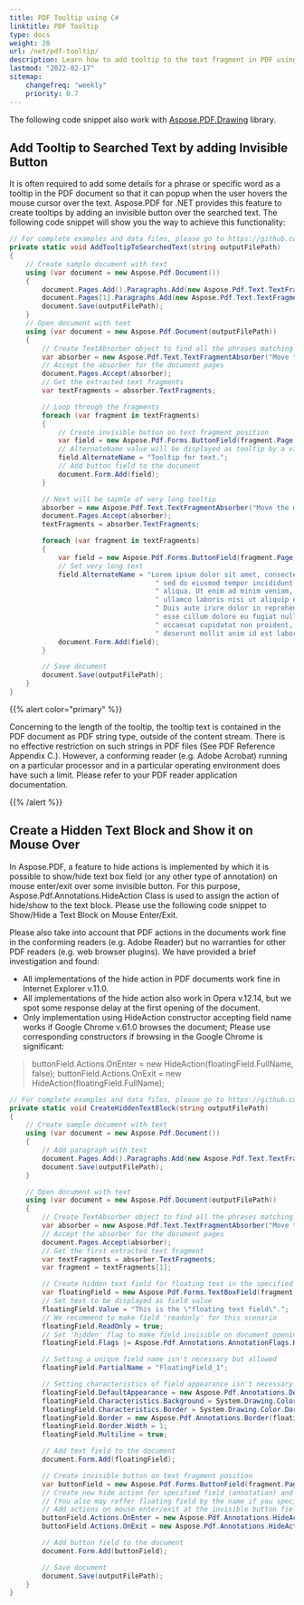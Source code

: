 ```yaml
---
title: PDF Tooltip using C#
linktitle: PDF Tooltip
type: docs
weight: 20
url: /net/pdf-tooltip/
description: Learn how to add tooltip to the text fragment in PDF using C# and Aspose.PDF
lastmod: "2022-02-17"
sitemap:
    changefreq: "weekly"
    priority: 0.7
---
```

<script type="application/ld+json">
{
    "@context": "https://schema.org",
    "@type": "TechArticle",
    "headline": "PDF Tooltip using C#",
    "alternativeHeadline": "Add Interactive Tooltips to PDF Text in C#",
    "abstract": "Enhance your PDF documents with the new PDF Tooltip feature using C#. This functionality allows you to seamlessly add tooltips to text fragments in PDF files, providing users with additional information upon hovering. Utilize invisible buttons and hidden text blocks to create a dynamic and interactive reading experience with Aspose.PDF",
    "author": {
        "@type": "Person",
        "name": "Anastasiia Holub",
        "givenName": "Anastasiia",
        "familyName": "Holub",
        "url": "https://www.linkedin.com/in/anastasiia-holub-750430225/"
    },
    "genre": "pdf document generation",
    "wordcount": "1072",
    "proficiencyLevel": "Beginner",
    "publisher": {
        "@type": "Organization",
        "name": "Aspose.PDF for .NET",
        "url": "https://products.aspose.com/pdf",
        "logo": "https://www.aspose.cloud/templates/aspose/img/products/pdf/aspose_pdf-for-net.svg",
        "alternateName": "Aspose",
        "sameAs": [
            "https://facebook.com/aspose.pdf/",
            "https://twitter.com/asposepdf",
            "https://www.youtube.com/channel/UCmV9sEg_QWYPi6BJJs7ELOg/featured",
            "https://www.linkedin.com/company/aspose",
            "https://stackoverflow.com/questions/tagged/aspose",
            "https://aspose.quora.com/",
            "https://aspose.github.io/"
        ],
        "contactPoint": [
            {
                "@type": "ContactPoint",
                "telephone": "+1 903 306 1676",
                "contactType": "sales",
                "areaServed": "US",
                "availableLanguage": "en"
            },
            {
                "@type": "ContactPoint",
                "telephone": "+44 141 628 8900",
                "contactType": "sales",
                "areaServed": "GB",
                "availableLanguage": "en"
            },
            {
                "@type": "ContactPoint",
                "telephone": "+61 2 8006 6987",
                "contactType": "sales",
                "areaServed": "AU",
                "availableLanguage": "en"
            }
        ]
    },
    "url": "/net/pdf-tooltip/",
    "mainEntityOfPage": {
        "@type": "WebPage",
        "@id": "/net/pdf-tooltip/"
    },
    "dateModified": "2024-11-26",
    "description": "Learn how to add tooltip to the text fragment in PDF using C# and Aspose.PDF"
}
</script>

The following code snippet also work with [Aspose.PDF.Drawing](/pdf/net/drawing/) library.

## Add Tooltip to Searched Text by adding Invisible Button

It is often required to add some details for a phrase or specific word as a tooltip in the PDF document so that it can popup when the user hovers the mouse cursor over the text. Aspose.PDF for .NET provides this feature to create tooltips by adding an invisible button over the searched text. The following code snippet will show you the way to achieve this functionality:

```csharp
// For complete examples and data files, please go to https://github.com/aspose-pdf/Aspose.PDF-for-.NET
private static void AddTooltipToSearchedText(string outputFilePath)
{
	// Create sample document with text
	using (var document = new Aspose.Pdf.Document())
	{
		document.Pages.Add().Paragraphs.Add(new Aspose.Pdf.Text.TextFragment("Move the mouse cursor here to display a tooltip"));
		document.Pages[1].Paragraphs.Add(new Aspose.Pdf.Text.TextFragment("Move the mouse cursor here to display a very long tooltip"));
		document.Save(outputFilePath);
	}
	// Open document with text
	using (var document = new Aspose.Pdf.Document(outputFilePath))
	{
		// Create TextAbsorber object to find all the phrases matching the regular expression
		var absorber = new Aspose.Pdf.Text.TextFragmentAbsorber("Move the mouse cursor here to display a tooltip");
		// Accept the absorber for the document pages
		document.Pages.Accept(absorber);
		// Get the extracted text fragments
		var textFragments = absorber.TextFragments;

		// Loop through the fragments
		foreach (var fragment in textFragments)
		{
			// Create invisible button on text fragment position
			var field = new Aspose.Pdf.Forms.ButtonField(fragment.Page, fragment.Rectangle);
			// AlternateName value will be displayed as tooltip by a viewer application
			field.AlternateName = "Tooltip for text.";
			// Add button field to the document
			document.Form.Add(field);
		}

		// Next will be sapmle of very long tooltip
		absorber = new Aspose.Pdf.Text.TextFragmentAbsorber("Move the mouse cursor here to display a very long tooltip");
		document.Pages.Accept(absorber);
		textFragments = absorber.TextFragments;

		foreach (var fragment in textFragments)
		{
			var field = new Aspose.Pdf.Forms.ButtonField(fragment.Page, fragment.Rectangle);
			// Set very long text
			field.AlternateName = "Lorem ipsum dolor sit amet, consectetur adipiscing elit," +
									" sed do eiusmod tempor incididunt ut labore et dolore magna" +
									" aliqua. Ut enim ad minim veniam, quis nostrud exercitation" +
									" ullamco laboris nisi ut aliquip ex ea commodo consequat." +
									" Duis aute irure dolor in reprehenderit in voluptate velit" +
									" esse cillum dolore eu fugiat nulla pariatur. Excepteur sint" +
									" occaecat cupidatat non proident, sunt in culpa qui officia" +
									" deserunt mollit anim id est laborum.";
			document.Form.Add(field);
		}

		// Save document
		document.Save(outputFilePath);
	}
}
```

{{% alert color="primary" %}}

Concerning to the length of the tooltip, the tooltip text is contained in the PDF document as PDF string type, outside of the content stream. There is no effective restriction on such strings in PDF files (See PDF Reference Appendix C.). However, a conforming reader (e.g. Adobe Acrobat) running on a particular processor and in a particular operating environment does have such a limit. Please refer to your PDF reader application documentation.

{{% /alert %}}

## Create a Hidden Text Block and Show it on Mouse Over

In Aspose.PDF, a feature to hide actions is implemented by which it is possible to show/hide text box field (or any other type of annotation) on mouse enter/exit over some invisible button. For this purpose, Aspose.Pdf.Annotations.HideAction Class is used to assign the action of hide/show to the text block. Please use the following code snippet to Show/Hide a Text Block on Mouse Enter/Exit.

Please also take into account that PDF actions in the documents work fine in the conforming readers (e.g. Adobe Reader) but no warranties for other PDF readers (e.g. web browser plugins). We have provided a brief investigation and found:

- All implementations of the hide action in PDF documents work fine in Internet Explorer v.11.0.
- All implementations of the hide action also work in Opera v.12.14, but we spot some response delay at the first opening of the document.
- Only implementation using HideAction constructor accepting field name works if Google Chrome v.61.0 browses the document; Please use corresponding constructors if browsing in the Google Chrome is significant:

>buttonField.Actions.OnEnter = new HideAction(floatingField.FullName, false);
>buttonField.Actions.OnExit = new HideAction(floatingField.FullName);

```csharp
// For complete examples and data files, please go to https://github.com/aspose-pdf/Aspose.PDF-for-.NET
private static void CreateHiddenTextBlock(string outputFilePath)
{
	// Create sample document with text
	using (var document = new Aspose.Pdf.Document())
	{
		// Add paragraph with text
		document.Pages.Add().Paragraphs.Add(new Aspose.Pdf.Text.TextFragment("Move the mouse cursor here to display floating text"));
		document.Save(outputFilePath);
	}

	// Open document with text
	using (var document = new Aspose.Pdf.Document(outputFilePath))
	{
		// Create TextAbsorber object to find all the phrases matching the regular expression
		var absorber = new Aspose.Pdf.Text.TextFragmentAbsorber("Move the mouse cursor here to display floating text");
		// Accept the absorber for the document pages
		document.Pages.Accept(absorber);
		// Get the first extracted text fragment
		var textFragments = absorber.TextFragments;
		var fragment = textFragments[1];

		// Create hidden text field for floating text in the specified rectangle of the page
		var floatingField = new Aspose.Pdf.Forms.TextBoxField(fragment.Page, new Aspose.Pdf.Rectangle(100, 700, 220, 740));
		// Set text to be displayed as field value
		floatingField.Value = "This is the \"floating text field\".";
		// We recommend to make field 'readonly' for this scenario
		floatingField.ReadOnly = true;
		// Set 'hidden' flag to make field invisible on document opening
		floatingField.Flags |= Aspose.Pdf.Annotations.AnnotationFlags.Hidden;

		// Setting a unique field name isn't necessary but allowed
		floatingField.PartialName = "FloatingField_1";

		// Setting characteristics of field appearance isn't necessary but makes it better
		floatingField.DefaultAppearance = new Aspose.Pdf.Annotations.DefaultAppearance("Helv", 10, System.Drawing.Color.Blue);
		floatingField.Characteristics.Background = System.Drawing.Color.LightBlue;
		floatingField.Characteristics.Border = System.Drawing.Color.DarkBlue;
		floatingField.Border = new Aspose.Pdf.Annotations.Border(floatingField);
		floatingField.Border.Width = 1;
		floatingField.Multiline = true;

		// Add text field to the document
		document.Form.Add(floatingField);

		// Create invisible button on text fragment position
		var buttonField = new Aspose.Pdf.Forms.ButtonField(fragment.Page, fragment.Rectangle);
		// Create new hide action for specified field (annotation) and invisibility flag.
		// (You also may reffer floating field by the name if you specified it above.)
		// Add actions on mouse enter/exit at the invisible button field
		buttonField.Actions.OnEnter = new Aspose.Pdf.Annotations.HideAction(floatingField, false);
		buttonField.Actions.OnExit = new Aspose.Pdf.Annotations.HideAction(floatingField);

		// Add button field to the document
		document.Form.Add(buttonField);

		// Save document
		document.Save(outputFilePath);
	}
}
```

<script type="application/ld+json">
{
    "@context": "http://schema.org",
    "@type": "SoftwareApplication",
    "name": "Aspose.PDF for .NET Library",
    "image": "https://www.aspose.cloud/templates/aspose/img/products/pdf/aspose_pdf-for-net.svg",
    "url": "https://www.aspose.com/",
    "publisher": {
        "@type": "Organization",
        "name": "Aspose.PDF",
        "url": "https://products.aspose.com/pdf",
        "logo": "https://www.aspose.cloud/templates/aspose/img/products/pdf/aspose_pdf-for-net.svg",
        "alternateName": "Aspose",
        "sameAs": [
            "https://facebook.com/aspose.pdf/",
            "https://twitter.com/asposepdf",
            "https://www.youtube.com/channel/UCmV9sEg_QWYPi6BJJs7ELOg/featured",
            "https://www.linkedin.com/company/aspose",
            "https://stackoverflow.com/questions/tagged/aspose",
            "https://aspose.quora.com/",
            "https://aspose.github.io/"
        ],
        "contactPoint": [
            {
                "@type": "ContactPoint",
                "telephone": "+1 903 306 1676",
                "contactType": "sales",
                "areaServed": "US",
                "availableLanguage": "en"
            },
            {
                "@type": "ContactPoint",
                "telephone": "+44 141 628 8900",
                "contactType": "sales",
                "areaServed": "GB",
                "availableLanguage": "en"
            },
            {
                "@type": "ContactPoint",
                "telephone": "+61 2 8006 6987",
                "contactType": "sales",
                "areaServed": "AU",
                "availableLanguage": "en"
            }
        ]
    },
    "offers": {
        "@type": "Offer",
        "price": "1199",
        "priceCurrency": "USD"
    },
    "applicationCategory": "PDF Manipulation Library for .NET",
    "downloadUrl": "https://www.nuget.org/packages/Aspose.PDF/",
    "operatingSystem": "Windows, MacOS, Linux",
    "screenshot": "https://docs.aspose.com/pdf/net/create-pdf-document/screenshot.png",
    "softwareVersion": "2022.1",
    "aggregateRating": {
        "@type": "AggregateRating",
        "ratingValue": "5",
        "ratingCount": "16"
    }
}
</script>
